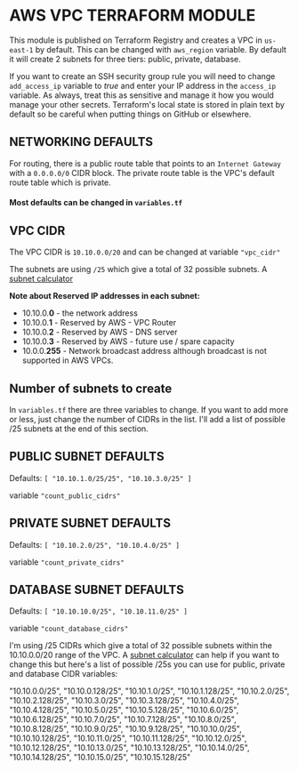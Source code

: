 # AWS VPC TERRAFORM MODULE

This module is published on Terraform Registry and creates a VPC in `us-east-1` by default. This can be changed with `aws_region` variable. By default it will create 2 subnets for three tiers: public, private, database.

If you want to create an SSH security group rule you will need to change `add_access_ip` variable to *true* and enter your IP address in the `access_ip` variable. As always, treat this as sensitive and manage it how you would manage your other secrets. Terraform's local state is stored in plain text by default so be careful when putting things on GitHub or elsewhere.

## NETWORKING DEFAULTS

For routing, there is a public route table that points to an `Internet Gateway` with a `0.0.0.0/0` CIDR block. The private route table is the VPC's default route table which is private.

#### Most defaults can be changed in `variables.tf`

## VPC CIDR

The VPC CIDR is `10.10.0.0/20` and can be changed at variable `"vpc_cidr"`

The subnets are using `/25` which give a total of 32 possible subnets. A [subnet calculator](https://www.site24x7.com/tools/ipv4-subnetcalculator.html)

**Note about Reserved IP addresses in each subnet:**

- 10.10.0.**0** - the network address
- 10.10.0.**1** - Reserved by AWS - VPC Router
- 10.10.0.**2** - Reserved by AWS - DNS server
- 10.10.0.**3** - Reserved by AWS - future use / spare capacity
- 10.0.0.**255** - Network broadcast address although broadcast is not supported in AWS VPCs.

## Number of subnets to create

In `variables.tf` there are three variables to change. If you want to add more or less, just change the number of CIDRs in the list. I'll add a list of possible /25 subnets at the end of this section.

## PUBLIC SUBNET DEFAULTS

Defaults: `[ "10.10.1.0/25/25", "10.10.3.0/25" ]`

variable `"count_public_cidrs"`

## PRIVATE SUBNET DEFAULTS

Defaults: `[ "10.10.2.0/25", "10.10.4.0/25" ]`

variable `"count_private_cidrs"`

## DATABASE SUBNET DEFAULTS

Defaults: `[ "10.10.10.0/25", "10.10.11.0/25" ]`

variable `"count_database_cidrs"`

I'm using /25 CIDRs which give a total of 32 possible subnets within the 10.10.0.0/20 range of the VPC. A [subnet calculator](https://www.site24x7.com/tools/ipv4-subnetcalculator.html) can help if you want to change this but here's a list of possible /25s you can use for public, private and database CIDR variables:

"10.10.0.0/25", "10.10.0.128/25", "10.10.1.0/25", "10.10.1.128/25", "10.10.2.0/25", "10.10.2.128/25", "10.10.3.0/25", "10.10.3.128/25", "10.10.4.0/25", "10.10.4.128/25", "10.10.5.0/25", "10.10.5.128/25", "10.10.6.0/25", "10.10.6.128/25", "10.10.7.0/25", "10.10.7.128/25", "10.10.8.0/25", "10.10.8.128/25", "10.10.9.0/25", "10.10.9.128/25", "10.10.10.0/25", "10.10.10.128/25", "10.10.11.0/25", "10.10.11.128/25", "10.10.12.0/25", "10.10.12.128/25", "10.10.13.0/25", "10.10.13.128/25", "10.10.14.0/25", "10.10.14.128/25", "10.10.15.0/25", "10.10.15.128/25"

